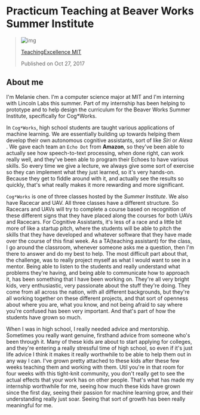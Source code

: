 # Practicum Teaching at Beaver Works Summer Institute

> ![img](https://yt3.ggpht.com/-Dt7A30J7dTg/AAAAAAAAAAI/AAAAAAAAAAA/G8CK9UWf_F8/s88-c-k-no-mo-rj-c0xffffff/photo.jpg)
>
> [TeachingExcellence MIT](https://www.youtube.com/channel/UCF9W8iHEBwJgGQet9FWM00A)      
>
> Published on Oct 27, 2017

## About me

I'm Melanie chen. I'm a computer science major at MIT and I'm interning with Lincoln Labs this summer. Part of my internship has been helping to prototype and to help design the curriculum for the Beaver Works Summer Institute, specifically for Cog*Works.

In `Cog*Works`, high school students are taught various applications of machine learning. We are essentially building up towards helping them develop their own autonomous cognitive assistants, sort of like *Siri* or *Alexa* . We gave each team an `Echo Dot` from **Amazon**, so they've been able to actually see how speech-to-text processing, when done right, can work really well, and they've been able to program their Echoes to have various skills. So every time we give a lecture, we always give some sort of exercise so they can implement what they just learned, so it's very hands-on. Because they get to fiddle around with it, and actually see the results so quickly, that's what really makes it more rewarding and more significant. 

`Cog*Works` is one of three classes hosted by the *Summer Institute*. We also have Racecar and UAV. All three classes have a different structure. So Racecars and UAVs will try to complete a course based on recognition of these different signs that they have placed along the courses for both UAVs and Racecars. For Cognitive Assistants, it's less of a race and a little bit more of like a startup pitch, where the students will be able to pitch the skills that they have developed and whatever software that they have made over the course of this final week. As a TA(teaching assistant) for the class, I go around the classroom, whenever someone asks me a question, then I'm there to answer and do my best to help. The most difficult part about that, the challenge, was to really project myself as what I would want to see in a mentor. Being able to listen to the students and really understand what problems they're having, and being able to communicate how to approach it, has been something that I have been working on. They're all very bright kids, very enthusiastic, very passionate about the stuff they're doing. They come from all across the nation, with all different backgrounds, but they're all working together on these different projects, and that sort of openness about where you are, what you know, and not being afraid to say where you're confused has been very important. And that's part of how the students have grown so much. 

When I was in high school, I really needed advice and mentorship. Sometimes you really want genuine, firsthand advice from someone who's been through it. Many of these kids are about to start applying for colleges, and they're entering a really stressful time of high school, so even if it's just life advice I think it makes it really worthwhile to be able to help them out in any way I can. I've grown pretty attached to these kids after these few weeks teaching them and working with them. Util you're in that room for four weeks with this tight-knit community, you don't really get to see the actual effects that your work has on other people. That's what has made my internship worthwhile for me, seeing how much these kids have grown since the first day, seeing their passion for machine learning grow, and their understanding really just soar. Seeing that sort of growth has been really meaningful for me. 

